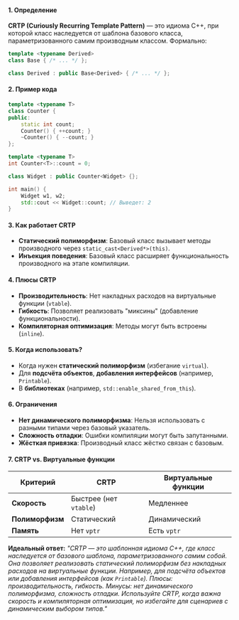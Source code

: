 #### 1. **Определение**  
**CRTP (Curiously Recurring Template Pattern)** — это идиома C++, при которой класс наследуется от шаблона базового класса, параметризованного самим производным классом. Формально:  
```cpp  
template <typename Derived>  
class Base { /* ... */ };  

class Derived : public Base<Derived> { /* ... */ };  
```  

#### 2. **Пример кода**  
```cpp  
template <typename T>  
class Counter {  
public:  
    static int count;  
    Counter() { ++count; }  
    ~Counter() { --count; }  
};  

template <typename T>  
int Counter<T>::count = 0;  

class Widget : public Counter<Widget> {};  

int main() {  
    Widget w1, w2;  
    std::cout << Widget::count; // Выведет: 2  
}  
```  

#### 3. **Как работает CRTP**  
- **Статический полиморфизм**: Базовый класс вызывает методы производного через `static_cast<Derived*>(this)`.  
- **Инъекция поведения**: Базовый класс расширяет функциональность производного на этапе компиляции.  

#### 4. **Плюсы CRTP**  
- **Производительность**: Нет накладных расходов на виртуальные функции (`vtable`).  
- **Гибкость**: Позволяет реализовать "миксины" (добавление функциональности).  
- **Компиляторная оптимизация**: Методы могут быть встроены (`inline`).  

#### 5. **Когда использовать?**  
- Когда нужен **статический полиморфизм** (избегание `virtual`).  
- Для **подсчёта объектов**, **добавления интерфейсов** (например, `Printable`).  
- В **библиотеках** (например, `std::enable_shared_from_this`).  

#### 6. **Ограничения**  
- **Нет динамического полиморфизма**: Нельзя использовать с разными типами через базовый указатель.  
- **Сложность отладки**: Ошибки компиляции могут быть запутанными.  
- **Жёсткая привязка**: Производный класс жёстко связан с базовым.  

#### 7. **CRTP vs. Виртуальные функции**  
| Критерий        | CRTP                   | Виртуальные функции |
| --------------- | ---------------------- | ------------------- |
| **Скорость**    | Быстрее (нет `vtable`) | Медленнее           |
| **Полиморфизм** | Статический            | Динамический        |
| **Память**      | Нет `vptr`             | Есть `vptr`         |

**Идеальный ответ:**
*"CRTP — это шаблонная идиома C++, где класс наследуется от базового шаблона, параметризованного самим собой. Она позволяет реализовать статический полиморфизм без накладных расходов на виртуальные функции. Например, для подсчёта объектов или добавления интерфейсов (как `Printable`). Плюсы: производительность, гибкость. Минусы: нет динамического полиморфизма, сложность отладки. Используйте CRTP, когда важна скорость и компиляторная оптимизация, но избегайте для сценариев с динамическим выбором типов."*